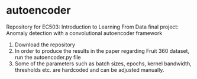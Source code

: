 # autoencoder
Repository for EC503: Introduction to Learning From Data final project: Anomaly detection with a convolutional autoencoder framework

1. Download the repository
2. In order to produce the results in the paper regarding Fruit 360 dataset, run the autoencoder.py file 
3. Some of the parameters such as batch sizes, epochs, kernel bandwidth, thresholds etc. are hardcoded and can be adjusted manually.
